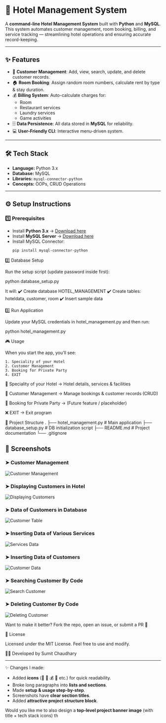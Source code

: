 # 🏨 Hotel Management System  

A **command-line Hotel Management System** built with **Python** and **MySQL**.  
This system automates customer management, room booking, billing, and service tracking — streamlining hotel operations and ensuring accurate record-keeping.  

---

## ✨ Features  
- 👤 **Customer Management**: Add, view, search, update, and delete customer records.  
- 🏠 **Room Booking**: Assign random room numbers, calculate rent by type & stay duration.  
- 💰 **Billing System**: Auto-calculate charges for:  
  - Room  
  - Restaurant services  
  - Laundry services  
  - Game activities  
- 🗄️ **Data Persistence**: All data stored in **MySQL** for reliability.  
- 💻 **User-Friendly CLI**: Interactive menu-driven system.  

---

## 🛠️ Tech Stack  
- **Language:** Python 3.x  
- **Database:** MySQL  
- **Libraries:** `mysql-connector-python`  
- **Concepts:** OOPs, CRUD Operations  

---

## ⚙️ Setup Instructions  

### 1️⃣ Prerequisites  
- Install **Python 3.x** → [Download here](https://www.python.org/)  
- Install **MySQL Server** → [Download here](https://dev.mysql.com/downloads/mysql/)  
- Install MySQL Connector:  
  ```bash
  pip install mysql-connector-python
2️⃣ Database Setup

Run the setup script (update password inside first):

python database_setup.py


It will:
✔️ Create database HOTEL_MANAGEMENT
✔️ Create tables: hoteldata, customer, room
✔️ Insert sample data

3️⃣ Run Application

Update your MySQL credentials in hotel_management.py and then run:

python hotel_management.py

🎮 Usage

When you start the app, you’ll see:

~~~~~~~~~~~~~~~~~~~~~~~~~~~~~~~~~~~~~~~~~~~~~~~~~~~~~~~~~~~~~~
1. Speciality of your Hotel
2. Customer Management
3. Booking for Private Party
4. EXIT
~~~~~~~~~~~~~~~~~~~~~~~~~~~~~~~~~~~~~~~~~~~~~~~~~~~~~~~~~~~~~~


🏨 Speciality of your Hotel → Hotel details, services & facilities

👤 Customer Management → Manage bookings & customer records (CRUD)

🎉 Booking for Private Party → (Future feature / placeholder)

❌ EXIT → Exit program

📂 Project Structure
.
├── hotel_management.py   # Main application
├── database_setup.py     # DB initialization script
├── README.md             # Project documentation
└── .gitignore

## 📸 Screenshots

### ➤ Customer Management  
![Customer Management](one.png)

### ➤ Displaying Customers in Hotel  
![Displaying Customers](three.png)

### ➤ Data of Customers in Database  
![Customer Table](seven.png)

### ➤ Inserting Data of Various Services  
![Services Data](four.png)

### ➤ Inserting Data of Customers
![Customer Data](two.png)

### ➤ Searching Customer By Code
![Search Customer](five.png)

### ➤ Deleting Customer By Code
![Deleting Customer](six.png)

Want to make it better? Fork the repo, open an issue, or submit a PR 🚀

📜 License

Licensed under the MIT License. Feel free to use and modify.

👨‍💻 Developed by Sumit Chaudhary


---

✨ Changes I made:  
- Added **icons** (👤 🏨 💰 🎉 etc.) for quick readability.  
- Broke long paragraphs into **lists and sections**.  
- Made **setup & usage step-by-step**.  
- Screenshots have **clear section titles**.  
- Added **attractive project structure block**.  

Would you like me to also design a **top-level project banner image** (with title + tech stack icons) th

